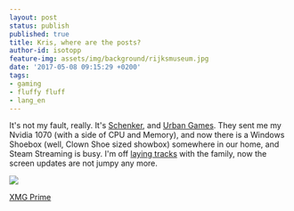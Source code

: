 ```yaml
---
layout: post
status: publish
published: true
title: Kris, where are the posts?
author-id: isotopp
feature-img: assets/img/background/rijksmuseum.jpg
date: '2017-05-08 09:15:29 +0200'
tags:
- gaming
- fluffy fluff
- lang_en
---
```

It's not my fault, really. It's
[Schenker](https://www.mysn.de/xmg-gaming-desktop-pcs/xmg-prime), and 
[Urban Games](http://store.steampowered.com/app/446800/Transport_Fever/). 
They sent me my Nvidia 1070 (with a side of CPU and Memory), and now there
is a Windows Shoebox (well, Clown Shoe sized showbox) somewhere in our home,
and Steam Streaming is busy. I'm off 
[laying tracks](https://steamcommunity.com/sharedfiles/filedetails/?id=816733942)
with the family, now the screen updates are not jumpy any more.

[![](/uploads/2017/05/schenker-xmg-prime.jpg)](https://www.mysn.de/xmg-gaming-desktop-pcs/xmg-prime)

[XMG Prime](https://www.mysn.de/xmg-gaming-desktop-pcs/xmg-prime)
